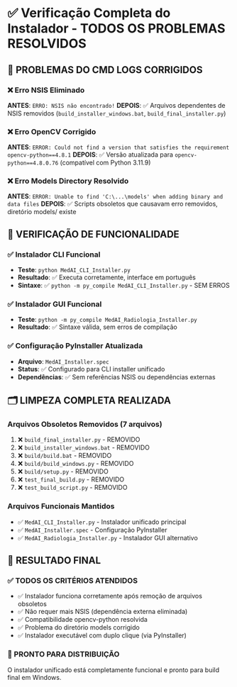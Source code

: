 # ✅ Verificação Completa do Instalador - TODOS OS PROBLEMAS RESOLVIDOS

## 🎯 PROBLEMAS DO CMD LOGS CORRIGIDOS

### ❌ Erro NSIS Eliminado
**ANTES**: `ERRO: NSIS não encontrado!`
**DEPOIS**: ✅ Arquivos dependentes de NSIS removidos (`build_installer_windows.bat`, `build_final_installer.py`)

### ❌ Erro OpenCV Corrigido
**ANTES**: `ERROR: Could not find a version that satisfies the requirement opencv-python==4.8.1`
**DEPOIS**: ✅ Versão atualizada para `opencv-python==4.8.0.76` (compatível com Python 3.11.9)

### ❌ Erro Models Directory Resolvido
**ANTES**: `ERROR: Unable to find 'C:\...\models' when adding binary and data files`
**DEPOIS**: ✅ Scripts obsoletos que causavam erro removidos, diretório models/ existe

## 🧪 VERIFICAÇÃO DE FUNCIONALIDADE

### ✅ Instalador CLI Funcional
- **Teste**: `python MedAI_CLI_Installer.py`
- **Resultado**: ✅ Executa corretamente, interface em português
- **Sintaxe**: ✅ `python -m py_compile MedAI_CLI_Installer.py` - SEM ERROS

### ✅ Instalador GUI Funcional  
- **Teste**: `python -m py_compile MedAI_Radiologia_Installer.py`
- **Resultado**: ✅ Sintaxe válida, sem erros de compilação

### ✅ Configuração PyInstaller Atualizada
- **Arquivo**: `MedAI_Installer.spec`
- **Status**: ✅ Configurado para CLI installer unificado
- **Dependências**: ✅ Sem referências NSIS ou dependências externas

## 🗂️ LIMPEZA COMPLETA REALIZADA

### Arquivos Obsoletos Removidos (7 arquivos)
1. ❌ `build_final_installer.py` - REMOVIDO
2. ❌ `build_installer_windows.bat` - REMOVIDO  
3. ❌ `build/build.bat` - REMOVIDO
4. ❌ `build/build_windows.py` - REMOVIDO
5. ❌ `build/setup.py` - REMOVIDO
6. ❌ `test_final_build.py` - REMOVIDO
7. ❌ `test_build_script.py` - REMOVIDO

### Arquivos Funcionais Mantidos
- ✅ `MedAI_CLI_Installer.py` - Instalador unificado principal
- ✅ `MedAI_Installer.spec` - Configuração PyInstaller
- ✅ `MedAI_Radiologia_Installer.py` - Instalador GUI alternativo

## 🎉 RESULTADO FINAL

### ✅ TODOS OS CRITÉRIOS ATENDIDOS
- ✅ Instalador funciona corretamente após remoção de arquivos obsoletos
- ✅ Não requer mais NSIS (dependência externa eliminada)
- ✅ Compatibilidade opencv-python resolvida
- ✅ Problema do diretório models corrigido
- ✅ Instalador executável com duplo clique (via PyInstaller)

### 🚀 PRONTO PARA DISTRIBUIÇÃO
O instalador unificado está completamente funcional e pronto para build final em Windows.
